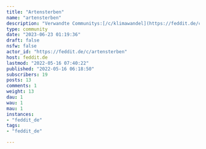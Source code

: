 ```yaml
---
title: "Artensterben" 
name: "artensterben"
description: "Verwandte Communitys:[/c/klimawandel](https://feddit.de/c/klimawandel)::: spoiler AttributionPolar bear icon created by [dDara - Flaticon](https://www.flaticon.com/free-icons/polar-bear):::"
type: community
date: "2023-06-23 01:19:36"
draft: false
nsfw: false
actor_id: "https://feddit.de/c/artensterben"
host: feddit.de
lastmod: "2022-05-16 07:40:22"
published: "2022-05-16 06:18:50"
subscribers: 19
posts: 13
comments: 1
weight: 13
dau: 1
wau: 1
mau: 1
instances:
- "feddit_de"
tags: 
- "feddit_de"

---
```

